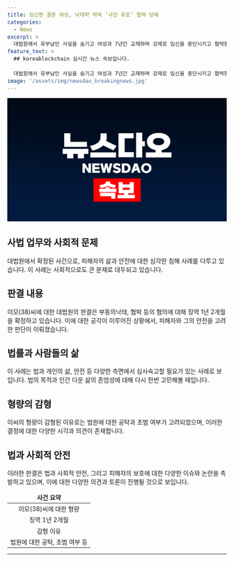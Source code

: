 ```yaml
---
title: 임신한 결혼 여성, 낙태약 먹여 ‘사진 유포’ 협박 당해
categories:
  - News
excerpt: >
  대법원에서 유부남인 사실을 숨기고 여성과 7년간 교제하며 강제로 임신을 중단시키고 협박한 이모씨에게 징역 1년 2개월이 확정됐다. 이씨는 결혼 전제로 여성을 속여 두 번의 임신 중단을 유도했고, 유부남임을 감춘 채 협박했다. 1심에서는 징역 1년 6개월을 선고받았지만 2심에서 감형되었다. 피해자는 엄벌을 탄원했지만 대법원은 판결을 유지했다.
feature_text: >
  ## koreablockchain 실시간 뉴스 속보입니다.

  대법원에서 유부남인 사실을 숨기고 여성과 7년간 교제하며 강제로 임신을 중단시키고 협박한 이모씨에게 징역 1년 2개월이 확정됐다. 이씨는 결혼 전제로 여성을 속여 두 번의 임신 중단을 유도했고, 유부남임을 감춘 채 협박했다. 1심에서는 징역 1년 6개월을 선고받았지만 2심에서 감형되었다. 피해자는 엄벌을 탄원했지만 대법원은 판결을 유지했다.
image: '/assets/img/newsdao_breakingnews.jpg'
---
```


<p><img src="/assets/img/newsdao_breakingnews.jpg" alt="koreablockchain 속보" /></p>

<h2 data-ke-size="size26">사법 업무와 사회적 문제</h2>

<p data-ke-size="size16">대법원에서 확정된 사건으로, 피해자의 삶과 안전에 대한 심각한 침해 사례를 다루고 있습니다. 이 사례는 사회적으로도 큰 문제로 대두되고 있습니다.</p>

<h2 data-ke-size="size26">판결 내용</h2>

<p data-ke-size="size16">이모(38)씨에 대한 대법원의 판결은 부동의낙태, 협박 등의 혐의에 대해 징역 1년 2개월을 확정하고 있습니다. 이에 대한 공각이 이루어진 상황에서, 피해자와 그의 안전을 고려한 판단이 이뤄졌습니다.</p>

<h2 data-ke-size="size26">법률과 사람들의 삶</h2>

<p data-ke-size="size16">이 사례는 법과 개인의 삶, 안전 등 다양한 측면에서 심사숙고할 필요가 있는 사례로 보입니다. 법의 목적과 인간 다운 삶의 존엄성에 대해 다시 한번 고민해볼 때입니다.</p>

<h2 data-ke-size="size26">형량의 감형</h2>

<p data-ke-size="size16">이씨의 형량이 감형된 이유로는 법원에 대한 공탁과 초범 여부가 고려되었으며, 이러한 결정에 대한 다양한 시각과 의견이 존재합니다.</p>

<h2 data-ke-size="size26">법과 사회적 안전</h2>

<p data-ke-size="size16">이러한 판결은 법과 사회적 안전, 그리고 피해자의 보호에 대한 다양한 이슈와 논란을 촉발하고 있으며, 이에 대한 다양한 의견과 토론이 진행될 것으로 보입니다.</p>

<table>
<thead>
<tr>
<td style="text-align: center; height: 17px;"><b>사건 요약</b></td>
</tr>
</thead>
<tbody>
<tr>
<td style="text-align: center; height: 17px;">이모(38)씨에 대한 형량</td>
</tr>
<tr>
<td style="text-align: center; height: 17px;">징역 1년 2개월</td>
</tr>
<tr>
<td style="text-align: center; height: 17px;">감형 이유</td>
</tr>
<tr>
<td style="text-align: center; height: 17px;">법원에 대한 공탁, 초범 여부 등</td>
</tr>
</tbody>
</table>

<hr>

